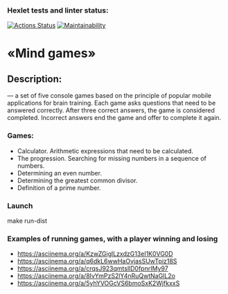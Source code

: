 ### Hexlet tests and linter status:
[![Actions Status](https://github.com/Skier54/java-project-61/actions/workflows/hexlet-check.yml/badge.svg)](https://github.com/Skier54/java-project-61/actions)
[![Maintainability](https://api.codeclimate.com/v1/badges/bc953fb0ab378995dab3/maintainability)](https://codeclimate.com/github/hexlet-boilerplates/java-package/maintainability)

# «Mind games»
## Description:
— a set of five console games based on the principle of popular mobile applications for brain training. Each game asks questions that need to be answered correctly. After three correct answers, the game is considered completed. Incorrect answers end the game and offer to complete it again. 
### Games:
  * Calculator. Arithmetic expressions that need to be calculated.
  * The progression. Searching for missing numbers in a sequence of numbers.
  * Determining an even number.
  * Determining the greatest common divisor.
  * Definition of a prime number.
### Launch
   make run-dist
### Examples of running games, with a player winning and losing
  * https://asciinema.org/a/KzwZGiglLzxdzG13eI1K0VG0D
  * https://asciinema.org/a/q6dkL6wwHaOvjasSUwTpiz18S
  * https://asciinema.org/a/crqsJ923qmtsllD0fpnrIMy97
  * https://asciinema.org/a/8IvYmPzS2lY4nRuQwtNaGlL2o
  * https://asciinema.org/a/5yhYVOGcVS6bmoSxK2WjfkxxS
